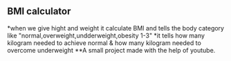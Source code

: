 BMI calculator
------------------------------------------------------------------------------------------------------
*when we give hight and weight it calculate BMI and tells the body category
 like "normal,overweight,undderweight,obesity 1-3"
*it tells how many kilogram needed to achieve normal & how many kilogram needed to overcome underweight
**A small project made with the help of youtube.
